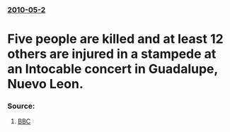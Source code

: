 ### [2010-05-2](/news/2010/05/2/index.md)

# Five people are killed and at least 12 others are injured in a stampede at an Intocable concert in Guadalupe, Nuevo Leon. 




### Source:

1. [BBC](http://news.bbc.co.uk/2/hi/americas/8657593.stm)
